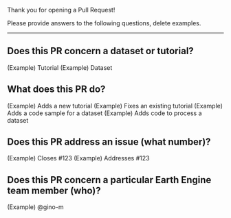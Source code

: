 Thank you for opening a Pull Request!

Please provide answers to the following questions, delete examples.

--------------------------------------------------------------------------------

## Does this PR concern a dataset or tutorial?

(Example) Tutorial
(Example) Dataset

## What does this PR do?

(Example) Adds a new tutorial
(Example) Fixes an existing tutorial
(Example) Adds a code sample for a dataset
(Example) Adds code to process a dataset

## Does this PR address an issue (what number)?

(Example) Closes #123
(Example) Addresses #123

## Does this PR concern a particular Earth Engine team member (who)?

(Example) @gino-m
